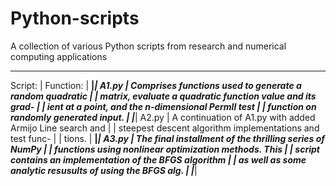 # Python-scripts
A collection of various Python scripts from research and numerical computing applications

________________________________________________________________________
Script:     | Function:                                                 |
____________|___________________________________________________________|
A1.py       | Comprises functions used to generate a random quadratic   |
            | matrix, evaluate a quadratic function value and its grad- |
            | ient at a point, and the n-dimensional PermII test        |
            | function on randomly generated input.                     |
____________|___________________________________________________________|
A2.py       | A continuation of A1.py with added Armijo Line search and |
            | steepest descent algorithm implementations and test func- |
            | tions.                                                    |
____________|___________________________________________________________|
A3.py       | The final installment of the thrilling series of NumPy    |
            | functions using nonlinear optimization methods. This      |
            | script contains an implementation of the BFGS algorithm   |
            | as well as some analytic resusults of using the BFGS alg. |
____________|___________________________________________________________|
